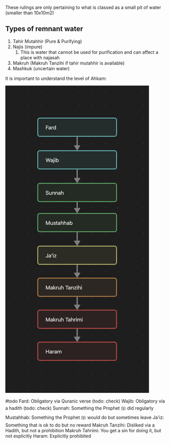 These rulings are only pertaining to what is classed as a small pit of water (smaller than 10x10m2)

## Types of remnant water
1. Tahir Mutahhir (Pure & Purifying)
2. Najis (impure)
	1. This is water that cannot be used for purification and can affect a place with najasah
3. Makruh (Makruh Tanzihi if tahir mutahhir is available)
4. Mashkuk (uncertain water)

It is important to understand the level of Ahkam:

![The levels of Ahkam](Fiqh/Kitab%20at-taharah/The%20levels%20of%20Ahkam.png)

#todo 
Fard: Obligatory via Quranic verse (todo: check)
Wajib: Obligatory via a hadith (todo: check)
Sunnah: Something the Prophet ﷺ did regularly
Mustahhab: Something the Prophet ﷺ would do but sometimes leave
Ja'iz: Something that is ok to do but no reward
Makruh Tanzihi: Disliked via a Hadith, but not a prohibition
Makruh Tahrimi: You get a sin for doing it, but not explicitly
Haram: Explicitly prohibited

